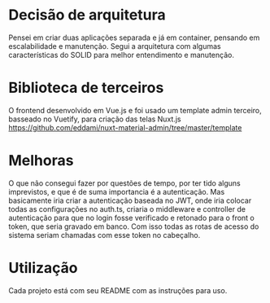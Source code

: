 # Decisão de arquitetura

Pensei em criar duas aplicações separada e já em container, pensando em escalabilidade e manutenção. Segui a arquitetura com algumas características do SOLID para melhor entendimento e manutenção.

# Biblioteca de terceiros

O frontend desenvolvido em Vue.js e foi usado um template admin terceiro, basseado no Vuetify, para criação das telas Nuxt.js https://github.com/eddami/nuxt-material-admin/tree/master/template

# Melhoras

O que não consegui fazer por questões de tempo, por ter tido alguns imprevistos, e que é de suma importancia é a autenticação. Mas basicamente iria criar a autenticação baseada no JWT, onde iria colocar todas as configurações no auth.ts, criaria o middleware e controller de autenticação para que no login fosse verificado e retonado para o front o token, que seria gravado em banco. Com isso todas as rotas de acesso do sistema seriam chamadas com esse token no cabeçalho.


# Utilização

Cada projeto está com seu README com as instruções para uso.

   

